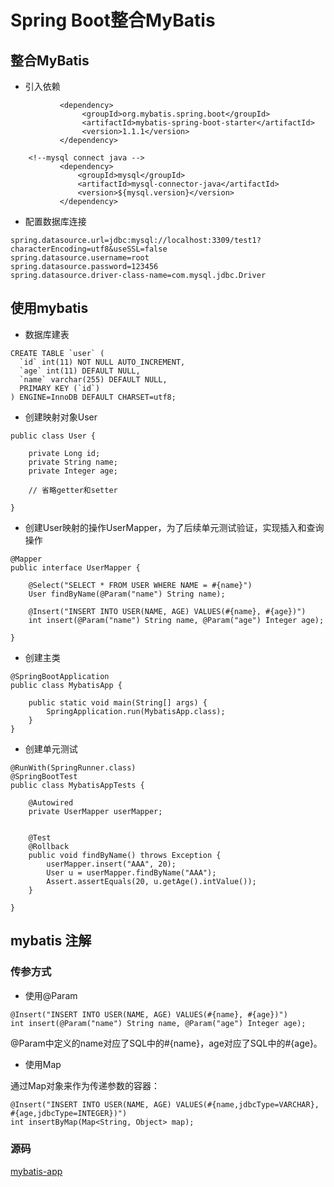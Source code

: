 # Spring Boot整合MyBatis

## 整合MyBatis

+ 引入依赖

```
           <dependency>
                <groupId>org.mybatis.spring.boot</groupId>
                <artifactId>mybatis-spring-boot-starter</artifactId>
                <version>1.1.1</version>
           </dependency>

    <!--mysql connect java -->
           <dependency>
               <groupId>mysql</groupId>
               <artifactId>mysql-connector-java</artifactId>
               <version>${mysql.version}</version>
           </dependency>

```

+ 配置数据库连接

```
spring.datasource.url=jdbc:mysql://localhost:3309/test1?characterEncoding=utf8&useSSL=false
spring.datasource.username=root
spring.datasource.password=123456
spring.datasource.driver-class-name=com.mysql.jdbc.Driver
```

## 使用mybatis

+ 数据库建表

```
CREATE TABLE `user` (
  `id` int(11) NOT NULL AUTO_INCREMENT,
  `age` int(11) DEFAULT NULL,
  `name` varchar(255) DEFAULT NULL,
  PRIMARY KEY (`id`)
) ENGINE=InnoDB DEFAULT CHARSET=utf8;
```

+ 创建映射对象User

```
public class User {

    private Long id;
    private String name;
    private Integer age;

    // 省略getter和setter

}
```


+ 创建User映射的操作UserMapper，为了后续单元测试验证，实现插入和查询操作

```
@Mapper
public interface UserMapper {

    @Select("SELECT * FROM USER WHERE NAME = #{name}")
    User findByName(@Param("name") String name);

    @Insert("INSERT INTO USER(NAME, AGE) VALUES(#{name}, #{age})")
    int insert(@Param("name") String name, @Param("age") Integer age);

}
```

+ 创建主类

```
@SpringBootApplication
public class MybatisApp {

    public static void main(String[] args) {
        SpringApplication.run(MybatisApp.class);
    }
}
```

+ 创建单元测试

```
@RunWith(SpringRunner.class)
@SpringBootTest
public class MybatisAppTests {

    @Autowired
    private UserMapper userMapper;


    @Test
    @Rollback
    public void findByName() throws Exception {
        userMapper.insert("AAA", 20);
        User u = userMapper.findByName("AAA");
        Assert.assertEquals(20, u.getAge().intValue());
    }

}

```

## mybatis 注解

### 传参方式

+ 使用@Param

```
@Insert("INSERT INTO USER(NAME, AGE) VALUES(#{name}, #{age})")
int insert(@Param("name") String name, @Param("age") Integer age);
```

@Param中定义的name对应了SQL中的#{name}，age对应了SQL中的#{age}。

+ 使用Map

通过Map对象来作为传递参数的容器：

```
@Insert("INSERT INTO USER(NAME, AGE) VALUES(#{name,jdbcType=VARCHAR}, #{age,jdbcType=INTEGER})")
int insertByMap(Map<String, Object> map);
```


### 源码

[mybatis-app](../mybatis-app)